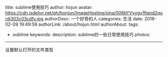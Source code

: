title: sublime使用技巧
author: hojun
avatar: https://cdn.jsdelivr.net/gh/honjun/ImageHosting/sina/006bYVyvgy1ftand2qurdj303c03cdfv.jpg
authorDesc: 一个好奇的人
categories: 生活
date: 2018-02-09 19:49:59
authorLink: /about/hojun.html
authorAbout:
tags:
 - sublime
keywords:
description:
 sublime的一些日常使用技巧
photos:
---
设置默认打开的文件类型
